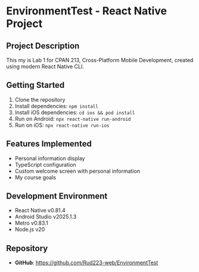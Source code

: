 # EnvironmentTest - React Native Project

## Project Description
This my is Lab 1 for CPAN 213, Cross-Platform Mobile Development, created using modern React Native CLI.

## Getting Started
1. Clone the repository
2. Install dependencies: `npm install`
3. Install iOS dependencies: `cd ios && pod install`
4. Run on Android: `npx react-native run-android`
5. Run on iOS: `npx react-native run-ios`

## Features Implemented
- Personal information display
- TypeScript configuration
- Custom welcome screen with personal information
- My course goals 

## Development Environment
- React Native v0.81.4
- Android Studio v2025.1.3
- Metro v0.83.1
- Node.js v20

## Repository
- **GitHub**: https://github.com/Rud223-web/EnvironmentTest